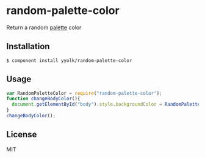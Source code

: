 # random-palette-color

  Return a random [palette](https://github.com/enricomarino/palette) color

## Installation

    $ component install yyolk/random-palette-color

## Usage
```js
var RandomPaletteColor = require("random-palette-color");
function changeBodyColor(){
  document.getElementById("body").style.backgroundColor = RandomPaletteColor();
}
changeBodyColor();
```

## License

  MIT
